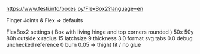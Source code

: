 https://www.festi.info/boxes.py/FlexBox2?language=en

Finger Joints & Flex => defaults


FlexBox2 settings ( Box with living hinge and top corners rounded )
50x
50y
80h
outside x
radius 15
latchsize 9
thickness 3.0
format svg
tabs 0.0
debug unchecked
reference 0
burn 0.05 => thight fit / no glue

